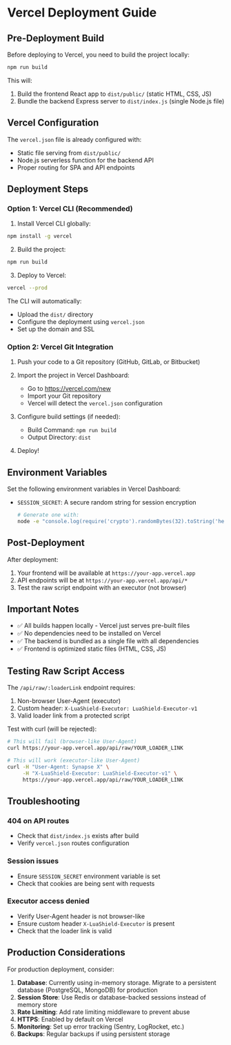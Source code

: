 # Vercel Deployment Guide

## Pre-Deployment Build

Before deploying to Vercel, you need to build the project locally:

```bash
npm run build
```

This will:
1. Build the frontend React app to `dist/public/` (static HTML, CSS, JS)
2. Bundle the backend Express server to `dist/index.js` (single Node.js file)

## Vercel Configuration

The `vercel.json` file is already configured with:
- Static file serving from `dist/public/`
- Node.js serverless function for the backend API
- Proper routing for SPA and API endpoints

## Deployment Steps

### Option 1: Vercel CLI (Recommended)

1. Install Vercel CLI globally:
```bash
npm install -g vercel
```

2. Build the project:
```bash
npm run build
```

3. Deploy to Vercel:
```bash
vercel --prod
```

The CLI will automatically:
- Upload the `dist/` directory
- Configure the deployment using `vercel.json`
- Set up the domain and SSL

### Option 2: Vercel Git Integration

1. Push your code to a Git repository (GitHub, GitLab, or Bitbucket)

2. Import the project in Vercel Dashboard:
   - Go to https://vercel.com/new
   - Import your Git repository
   - Vercel will detect the `vercel.json` configuration

3. Configure build settings (if needed):
   - Build Command: `npm run build`
   - Output Directory: `dist`

4. Deploy!

## Environment Variables

Set the following environment variables in Vercel Dashboard:

- `SESSION_SECRET`: A secure random string for session encryption
  ```bash
  # Generate one with:
  node -e "console.log(require('crypto').randomBytes(32).toString('hex'))"
  ```

## Post-Deployment

After deployment:
1. Your frontend will be available at `https://your-app.vercel.app`
2. API endpoints will be at `https://your-app.vercel.app/api/*`
3. Test the raw script endpoint with an executor (not browser)

## Important Notes

- ✅ All builds happen locally - Vercel just serves pre-built files
- ✅ No dependencies need to be installed on Vercel
- ✅ The backend is bundled as a single file with all dependencies
- ✅ Frontend is optimized static files (HTML, CSS, JS)

## Testing Raw Script Access

The `/api/raw/:loaderLink` endpoint requires:
1. Non-browser User-Agent (executor)
2. Custom header: `X-LuaShield-Executor: LuaShield-Executor-v1`
3. Valid loader link from a protected script

Test with curl (will be rejected):
```bash
# This will fail (browser-like User-Agent)
curl https://your-app.vercel.app/api/raw/YOUR_LOADER_LINK

# This will work (executor-like User-Agent)
curl -H "User-Agent: Synapse X" \
     -H "X-LuaShield-Executor: LuaShield-Executor-v1" \
     https://your-app.vercel.app/api/raw/YOUR_LOADER_LINK
```

## Troubleshooting

### 404 on API routes
- Check that `dist/index.js` exists after build
- Verify `vercel.json` routes configuration

### Session issues
- Ensure `SESSION_SECRET` environment variable is set
- Check that cookies are being sent with requests

### Executor access denied
- Verify User-Agent header is not browser-like
- Ensure custom header `X-LuaShield-Executor` is present
- Check that the loader link is valid

## Production Considerations

For production deployment, consider:

1. **Database**: Currently using in-memory storage. Migrate to a persistent database (PostgreSQL, MongoDB) for production
2. **Session Store**: Use Redis or database-backed sessions instead of memory store
3. **Rate Limiting**: Add rate limiting middleware to prevent abuse
4. **HTTPS**: Enabled by default on Vercel
5. **Monitoring**: Set up error tracking (Sentry, LogRocket, etc.)
6. **Backups**: Regular backups if using persistent storage
